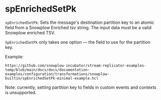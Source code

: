 # spEnrichedSetPk

`spEnrichedSetPk`: Sets the message's destination partition key to an atomic field from a Snowplow Enriched tsv string.  The input data must be a valid Snowplow enriched TSV.

`SpEnrichedSetPk` only takes one option — the field to use for the partition key.

Example:

```hcl reference
https://github.com/snowplow-incubator/stream-replicator-examples-temp/blob/main/docs/docs/documentation-examples/configuration/transformations/snowplow-builtin/spEnrichedSetPk-minimal-example.hcl
```

Note: currently, setting partition key to fields in custom events and contexts is unsupported.